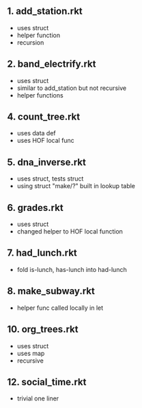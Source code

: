 ## 1. add_station.rkt

- uses struct
- helper function
- recursion

## 2. band_electrify.rkt

- uses struct
- similar to add_station but not recursive
- helper functions

<!-- ## 3. compass_direction.rkt

- lookup table
- uses data definition (but completion does not need to) -->

## 4. count_tree.rkt

- uses data def
- uses HOF local func

## 5. dna_inverse.rkt

- uses struct, tests struct
- using struct "make/?" built in lookup table

## 6. grades.rkt

- uses struct
- changed helper to HOF local function

## 7. had_lunch.rkt

- fold is-lunch, has-lunch into had-lunch

## 8. make_subway.rkt

- helper func called locally in let

<!-- ## 9. opposite_direction.rkt

- same as compass_direction -->

## 10. org_trees.rkt

- uses struct
- uses map
- recursive

<!-- ## 11. small_event.rkt

- one liner, calls trivial helper -->

## 12. social_time.rkt

- trivial one liner

<!-- ## 13. peeps.rkt

- trivial one liner

## 14. weekends.rkt

- trivial one liner -->

